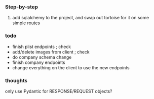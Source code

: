 ### Step-by-step

1. add sqlalchemy to the project, and swap out tortoise for it on some simple routes

### todo

- finish plist endpoints ; check
- add/delete images from client ; check
- do company schema change
- finish company endpoints
- change everything on the client to use the new endpoints

### thoughts

only use Pydantic for RESPONSE/REQUEST objects?
